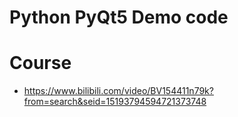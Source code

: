 # Python PyQt5 Demo code

# Course
- https://www.bilibili.com/video/BV154411n79k?from=search&seid=15193794594721373748